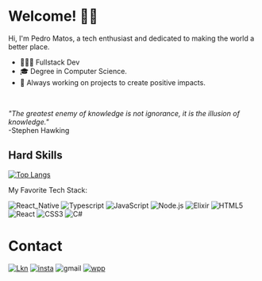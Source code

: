 
# Welcome! 👋🏼
Hi, I'm Pedro Matos, a tech enthusiast and dedicated to making the world a better place.


- 👨🏻‍💻 Fullstack Dev
- 🎓 Degree in Computer Science.
- 🔭 Always working on projects to create positive impacts.

<br/>

 

*"The greatest enemy of knowledge is not
 ignorance, it is the illusion of knowledge."*
 <br/>
-Stephen Hawking


## Hard Skills

[![Top Langs](https://github-readme-stats.vercel.app/api/top-langs/?username=Pedro-Martes&layout=donut)](https://github.com/Pedro-Martes/)

 My Favorite Tech Stack:

 ![React_Native](https://img.shields.io/badge/React_Native-20232A?style=for-the-badge&logo=react&logoColor=61DAFB)
![Typescript](https://img.shields.io/badge/TypeScript-007ACC?style=for-the-badge&logo=typescript&logoColor=white)
![JavaScript](https://img.shields.io/badge/JavaScript-323330?style=for-the-badge&logo=javascript&logoColor=F7DF1E)
 ![Node.js](https://img.shields.io/badge/Node.js-43853D?style=for-the-badge&logo=node.js&logoColor=white)
 ![Elixir](https://img.shields.io/badge/Elixir-4B275F?style=for-the-badge&logo=elixir&logoColor=white)
 ![HTML5](https://img.shields.io/badge/HTML5-E34F26?style=for-the-badge&logo=html5&logoColor=white) 
 ![React](https://img.shields.io/badge/React-20232A?style=for-the-badge&logo=react&logoColor=61DAFB)
 ![CSS3](https://img.shields.io/badge/CSS3-1572B6?style=for-the-badge&logo=css3&logoColor=white)
 ![C#](https://img.shields.io/badge/C%23-239120?style=for-the-badge&logo=c-sharp&logoColor=white)

# Contact 
[![Lkn](https://img.shields.io/badge/LinkedIn-0077B5?style=for-the-badge&logo=linkedin&logoColor=white)](https://www.linkedin.com/in/pedro-matos-a25199193/)
[![insta](https://img.shields.io/badge/Instagram-E4405F?style=for-the-badge&logo=instagram&logoColor=white)](https://www.instagram.com/j.pedro_matos/)
![gmail](https://img.shields.io/badge/Perdrom2913@gmail.com-D14836?style=for-the-badge&logo=gmail&logoColor=white)
[![wpp](https://img.shields.io/badge/WhatsApp-25D366?style=for-the-badge&logo=whatsapp&logoColor=whitee)](https://wa.me/5571982304219)

